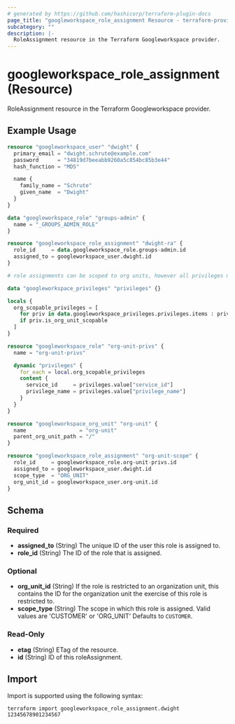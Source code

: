 ```yaml
---
# generated by https://github.com/hashicorp/terraform-plugin-docs
page_title: "googleworkspace_role_assignment Resource - terraform-provider-googleworkspace"
subcategory: ""
description: |-
  RoleAssignment resource in the Terraform Googleworkspace provider.
---
```


# googleworkspace_role_assignment (Resource)

RoleAssignment resource in the Terraform Googleworkspace provider.

## Example Usage

```terraform
resource "googleworkspace_user" "dwight" {
  primary_email = "dwight.schrute@example.com"
  password      = "34819d7beeabb9260a5c854bc85b3e44"
  hash_function = "MD5"

  name {
    family_name = "Schrute"
    given_name  = "Dwight"
  }
}

data "googleworkspace_role" "groups-admin" {
  name = "_GROUPS_ADMIN_ROLE"
}

resource "googleworkspace_role_assignment" "dwight-ra" {
  role_id     = data.googleworkspace_role.groups-admin.id
  assigned_to = googleworkspace_user.dwight.id
}

# role assignments can be scoped to org units, however all privileges must be org_unit compatible

data "googleworkspace_privileges" "privileges" {}

locals {
  org_scopable_privileges = [
    for priv in data.googleworkspace_privileges.privileges.items : priv
    if priv.is_org_unit_scopable
  ]
}

resource "googleworkspace_role" "org-unit-privs" {
  name = "org-unit-privs"

  dynamic "privileges" {
    for_each = local.org_scopable_privileges
    content {
      service_id     = privileges.value["service_id"]
      privilege_name = privileges.value["privilege_name"]
    }
  }
}

resource "googleworkspace_org_unit" "org-unit" {
  name                 = "org-unit"
  parent_org_unit_path = "/"
}

resource "googleworkspace_role_assignment" "org-unit-scope" {
  role_id     = googleworkspace_role.org-unit-privs.id
  assigned_to = googleworkspace_user.dwight.id
  scope_type  = "ORG_UNIT"
  org_unit_id = googleworkspace_user.org-unit.id
}
```

<!-- schema generated by tfplugindocs -->
## Schema

### Required

- **assigned_to** (String) The unique ID of the user this role is assigned to.
- **role_id** (String) The ID of the role that is assigned.

### Optional

- **org_unit_id** (String) If the role is restricted to an organization unit, this contains the ID for the organization unit the exercise of this role is restricted to.
- **scope_type** (String) The scope in which this role is assigned. Valid values are 'CUSTOMER' or 'ORG_UNIT' Defaults to `CUSTOMER`.

### Read-Only

- **etag** (String) ETag of the resource.
- **id** (String) ID of this roleAssignment.

## Import

Import is supported using the following syntax:

```shell
terraform import googleworkspace_role_assignment.dwight 12345678901234567
```

